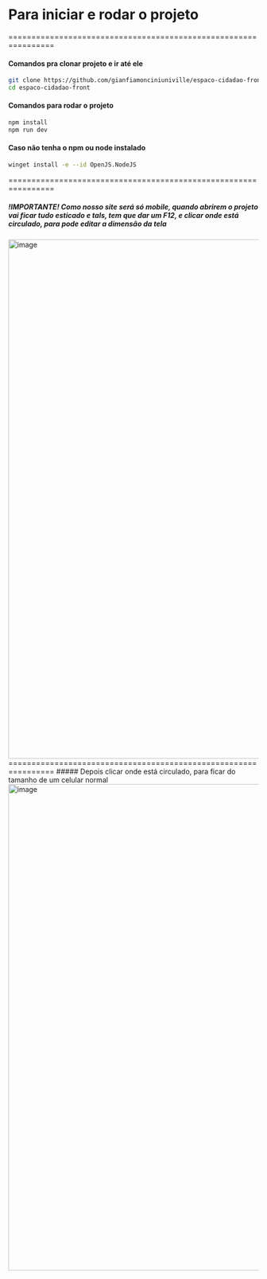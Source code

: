 # Para iniciar e rodar o projeto
================================================================
#### Comandos pra clonar projeto e ir até ele

```bash
git clone https://github.com/gianfiamonciniuniville/espaco-cidadao-front
cd espaco-cidadao-front 
```

#### Comandos para rodar o projeto
```sh
npm install
npm run dev
```

#### Caso não tenha o npm ou node instalado
```sh
winget install -e --id OpenJS.NodeJS
```
================================================================
##### !IMPORTANTE! Como nosso site será só mobile, quando abrirem o projeto vai ficar tudo esticado e tals, tem que dar um F12, e clicar onde está circulado, para pode editar a dimensão da tela
<img width="1811" height="1044" alt="image" src="https://github.com/user-attachments/assets/9408280e-5ddf-476d-a0a9-102ab235f746" />
================================================================
##### Depois clicar onde está circulado, para ficar do tamanho de um celular normal
<img width="1758" height="978" alt="image" src="https://github.com/user-attachments/assets/a0867ec1-befa-47d8-bd02-0f7c8e0d9009" />

